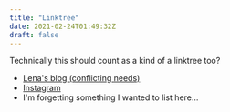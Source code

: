```yaml
---
title: "Linktree"
date: 2021-02-24T01:49:32Z
draft: false
---
```


Technically this should count as a kind of a linktree too?

* [Lena's blog (conflicting needs)](https://boisei0.github.io/conflicting-needs/)
* [Instagram](https://instagram.com/afelix0)
* I'm forgetting something I wanted to list here...

